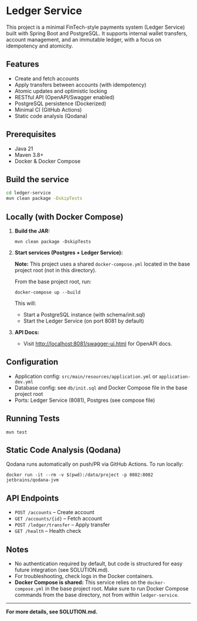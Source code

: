 # Ledger Service

This project is a minimal FinTech-style payments system (Ledger Service) built with Spring Boot and PostgreSQL. It supports internal wallet transfers, account management, and an immutable ledger, with a focus on idempotency and atomicity.

## Features
- Create and fetch accounts
- Apply transfers between accounts (with idempotency)
- Atomic updates and optimistic locking
- RESTful API (OpenAPI/Swagger enabled)
- PostgreSQL persistence (Dockerized)
- Minimal CI (GitHub Actions)
- Static code analysis (Qodana)

## Prerequisites
- Java 21
- Maven 3.8+
- Docker & Docker Compose

## Build the service
```sh
cd ledger-service
mvn clean package -DskipTests
```

##  Locally (with Docker Compose)

1. **Build the JAR:**
   ```
   mvn clean package -DskipTests
   ```
2. **Start services (Postgres + Ledger Service):**
   
   **Note:** This project uses a shared `docker-compose.yml` located in the base project root (not in this directory).
   
   From the base project root, run:
   ```
   docker-compose up --build
   ```
   This will:
   - Start a PostgreSQL instance (with schema/init.sql)
   - Start the Ledger Service (on port 8081 by default)

3. **API Docs:**
   - Visit [http://localhost:8081/swagger-ui.html](http://localhost:8081/swagger-ui.html) for OpenAPI docs.

## Configuration
- Application config: `src/main/resources/application.yml` or `application-dev.yml`
- Database config: see `db/init.sql` and Docker Compose file in the base project root
- Ports: Ledger Service (8081), Postgres (see compose file)

## Running Tests

```
mvn test
```

## Static Code Analysis (Qodana)

Qodana runs automatically on push/PR via GitHub Actions. To run locally:

```
docker run -it --rm -v $(pwd):/data/project -p 8082:8082 jetbrains/qodana-jvm
```

## API Endpoints
- `POST /accounts` – Create account
- `GET /accounts/{id}` – Fetch account
- `POST /ledger/transfer` – Apply transfer
- `GET /health` – Health check

## Notes
- No authentication required by default, but code is structured for easy future integration (see SOLUTION.md).
- For troubleshooting, check logs in the Docker containers.
- **Docker Compose is shared:** This service relies on the `docker-compose.yml` in the base project root. Make sure to run Docker Compose commands from the base directory, not from within `ledger-service`.

---

**For more details, see SOLUTION.md.**
